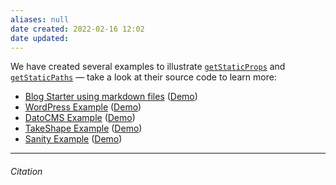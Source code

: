 ```yaml
---
aliases: null
date created: 2022-02-16 12:02
date updated:
---
```


We have created several examples to illustrate [`getStaticProps`](https://nextjs.org/docs/basic-features/data-fetching#getstaticprops-static-generation) and [`getStaticPaths`](https://nextjs.org/docs/basic-features/data-fetching#getstaticpaths-static-generation) — take a look at their source code to learn more:

-   [Blog Starter using markdown files](https://github.com/vercel/next.js/tree/canary/examples/blog-starter) ([Demo](https://next-blog-starter.vercel.app/))
-   [WordPress Example](https://github.com/vercel/next.js/tree/canary/examples/cms-wordpress) ([Demo](https://next-blog-wordpress.vercel.app/))
-   [DatoCMS Example](https://github.com/vercel/next.js/tree/canary/examples/cms-datocms) ([Demo](https://next-blog-datocms.vercel.app/))
-   [TakeShape Example](https://github.com/vercel/next.js/tree/canary/examples/cms-takeshape) ([Demo](https://next-blog-takeshape.vercel.app/))
-   [Sanity Example](https://github.com/vercel/next.js/tree/canary/examples/cms-sanity) ([Demo](https://next-blog-sanity.vercel.app/))


---

###### Citation

